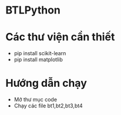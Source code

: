 # BTLPython
# Các thư viện cần thiết
- pip install scikit-learn
- pip install matplotlib

# Hướng dẫn chạy
- Mở thư mục code
- Chạy các file bt1,bt2,bt3,bt4

